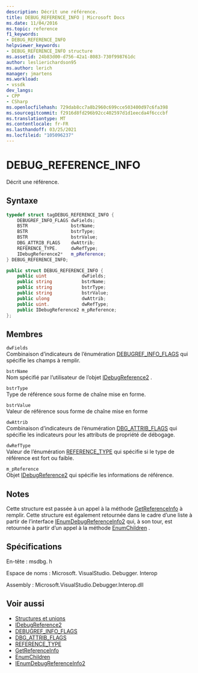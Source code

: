 ```yaml
---
description: Décrit une référence.
title: DEBUG_REFERENCE_INFO | Microsoft Docs
ms.date: 11/04/2016
ms.topic: reference
f1_keywords:
- DEBUG_REFERENCE_INFO
helpviewer_keywords:
- DEBUG_REFERENCE_INFO structure
ms.assetid: 24b83d00-d756-42a1-8083-730f998761dc
author: leslierichardson95
ms.author: lerich
manager: jmartens
ms.workload:
- vssdk
dev_langs:
- CPP
- CSharp
ms.openlocfilehash: 729dab8cc7a8b2960c699cce503400d97c6fa398
ms.sourcegitcommit: f2916d8fd296b92cc402597d1d1eecda4f6cccbf
ms.translationtype: MT
ms.contentlocale: fr-FR
ms.lasthandoff: 03/25/2021
ms.locfileid: "105096237"
---
```

# <a name="debug_reference_info"></a>DEBUG_REFERENCE_INFO
Décrit une référence.

## <a name="syntax"></a>Syntaxe

```cpp
typedef struct tagDEBUG_REFERENCE_INFO {
    DEBUGREF_INFO_FLAGS dwFields;
    BSTR                bstrName;
    BSTR                bstrType;
    BSTR                bstrValue;
    DBG_ATTRIB_FLAGS    dwAttrib;
    REFERENCE_TYPE.     dwRefType;
    IDebugReference2*   m_pReference;
} DEBUG_REFERENCE_INFO;
```

```csharp
public struct DEBUG_REFERENCE_INFO {
    public uint             dwFields;
    public string           bstrName;
    public string           bstrType;
    public string           bstrValue;
    public ulong            dwAttrib;
    public uint.            dwRefType;
    public IDebugReference2 m_pReference;
};
```

## <a name="members"></a>Membres
`dwFields`\
Combinaison d’indicateurs de l’énumération [DEBUGREF_INFO_FLAGS](../../../extensibility/debugger/reference/debugref-info-flags.md) qui spécifie les champs à remplir.

`bstrName`\
Nom spécifié par l’utilisateur de l’objet [IDebugReference2](../../../extensibility/debugger/reference/idebugreference2.md) .

`bstrType`\
Type de référence sous forme de chaîne mise en forme.

`bstrValue`\
Valeur de référence sous forme de chaîne mise en forme

`dwAttrib`\
Combinaison d’indicateurs de l’énumération [DBG_ATTRIB_FLAGS](../../../extensibility/debugger/reference/dbg-attrib-flags.md) qui spécifie les indicateurs pour les attributs de propriété de débogage.

`dwRefType`\
Valeur de l’énumération [REFERENCE_TYPE](../../../extensibility/debugger/reference/reference-type.md) qui spécifie si le type de référence est fort ou faible.

`m_pReference`\
Objet [IDebugReference2](../../../extensibility/debugger/reference/idebugreference2.md) qui spécifie les informations de référence.

## <a name="remarks"></a>Notes
Cette structure est passée à un appel à la méthode [GetReferenceInfo](../../../extensibility/debugger/reference/idebugreference2-getreferenceinfo.md) à remplir. Cette structure est également retournée dans le cadre d’une liste à partir de l’interface [IEnumDebugReferenceInfo2](../../../extensibility/debugger/reference/ienumdebugreferenceinfo2.md) qui, à son tour, est retournée à partir d’un appel à la méthode [EnumChildren](../../../extensibility/debugger/reference/idebugreference2-enumchildren.md) .

## <a name="requirements"></a>Spécifications
En-tête : msdbg. h

Espace de noms : Microsoft. VisualStudio. Debugger. Interop

Assembly : Microsoft.VisualStudio.Debugger.Interop.dll

## <a name="see-also"></a>Voir aussi
- [Structures et unions](../../../extensibility/debugger/reference/structures-and-unions.md)
- [IDebugReference2](../../../extensibility/debugger/reference/idebugreference2.md)
- [DEBUGREF_INFO_FLAGS](../../../extensibility/debugger/reference/debugref-info-flags.md)
- [DBG_ATTRIB_FLAGS](../../../extensibility/debugger/reference/dbg-attrib-flags.md)
- [REFERENCE_TYPE](../../../extensibility/debugger/reference/reference-type.md)
- [GetReferenceInfo](../../../extensibility/debugger/reference/idebugreference2-getreferenceinfo.md)
- [EnumChildren](../../../extensibility/debugger/reference/idebugreference2-enumchildren.md)
- [IEnumDebugReferenceInfo2](../../../extensibility/debugger/reference/ienumdebugreferenceinfo2.md)
